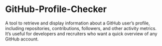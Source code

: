 # GitHub-Profile-Checker
A tool to retrieve and display information about a GitHub user’s profile, including repositories, contributions, followers, and other activity metrics. It’s useful for developers and recruiters who want a quick overview of any GitHub account.
